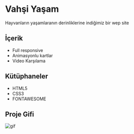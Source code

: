 # Vahşi Yaşam

Hayvanların yaşamlaranın derinliklerine indiğimiz bir wep site

## İçerik

- Full responsive
- Animasyonlu kartlar
- Video Karşılama

## Kütüphaneler

- HTML5
- CSS3
- FONTAWESOME

## Proje Gifi

![gif](/images/Ekran-Kaydı-2023-09-14-22.56.44.gif)

